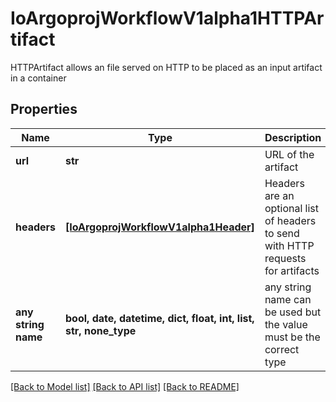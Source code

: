 # IoArgoprojWorkflowV1alpha1HTTPArtifact

HTTPArtifact allows an file served on HTTP to be placed as an input artifact in a container

## Properties
Name | Type | Description | Notes
------------ | ------------- | ------------- | -------------
**url** | **str** | URL of the artifact | 
**headers** | [**[IoArgoprojWorkflowV1alpha1Header]**](IoArgoprojWorkflowV1alpha1Header.md) | Headers are an optional list of headers to send with HTTP requests for artifacts | [optional] 
**any string name** | **bool, date, datetime, dict, float, int, list, str, none_type** | any string name can be used but the value must be the correct type | [optional]

[[Back to Model list]](../README.md#documentation-for-models) [[Back to API list]](../README.md#documentation-for-api-endpoints) [[Back to README]](../README.md)



